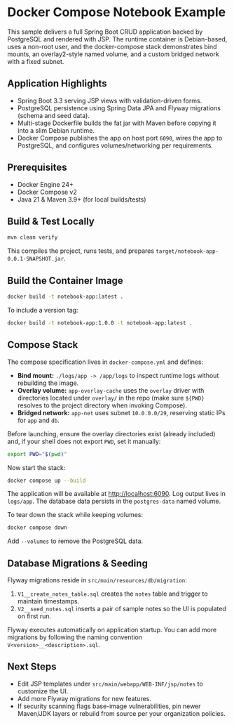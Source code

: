 # Docker Compose Notebook Example

This sample delivers a full Spring Boot CRUD application backed by PostgreSQL and rendered with JSP. The runtime container is Debian-based, uses a non-root user, and the docker-compose stack demonstrates bind mounts, an overlay2-style named volume, and a custom bridged network with a fixed subnet.

## Application Highlights

- Spring Boot 3.3 serving JSP views with validation-driven forms.
- PostgreSQL persistence using Spring Data JPA and Flyway migrations (schema and seed data).
- Multi-stage Dockerfile builds the fat jar with Maven before copying it into a slim Debian runtime.
- Docker Compose publishes the app on host port `6090`, wires the app to PostgreSQL, and configures volumes/networking per requirements.

## Prerequisites

- Docker Engine 24+
- Docker Compose v2
- Java 21 & Maven 3.9+ (for local builds/tests)

## Build & Test Locally

```sh
mvn clean verify
```

This compiles the project, runs tests, and prepares `target/notebook-app-0.0.1-SNAPSHOT.jar`.

## Build the Container Image

```sh
docker build -t notebook-app:latest .
```

To include a version tag:

```sh
docker build -t notebook-app:1.0.0 -t notebook-app:latest .
```

## Compose Stack

The compose specification lives in `docker-compose.yml` and defines:

- **Bind mount:** `./logs/app -> /app/logs` to inspect runtime logs without rebuilding the image.
- **Overlay volume:** `app-overlay-cache` uses the `overlay` driver with directories located under `overlay/` in the repo (make sure `${PWD}` resolves to the project directory when invoking Compose).
- **Bridged network:** `app-net` uses subnet `10.0.0.0/29`, reserving static IPs for `app` and `db`.

Before launching, ensure the overlay directories exist (already included) and, if your shell does not export `PWD`, set it manually:

```sh
export PWD="$(pwd)"
```

Now start the stack:

```sh
docker compose up --build
```

The application will be available at [http://localhost:6090](http://localhost:6090). Log output lives in `logs/app`. The database data persists in the `postgres-data` named volume.

To tear down the stack while keeping volumes:

```sh
docker compose down
```

Add `--volumes` to remove the PostgreSQL data.

## Database Migrations & Seeding

Flyway migrations reside in `src/main/resources/db/migration`:

1. `V1__create_notes_table.sql` creates the `notes` table and trigger to maintain timestamps.
2. `V2__seed_notes.sql` inserts a pair of sample notes so the UI is populated on first run.

Flyway executes automatically on application startup. You can add more migrations by following the naming convention `V<version>__<description>.sql`.

## Next Steps

- Edit JSP templates under `src/main/webapp/WEB-INF/jsp/notes` to customize the UI.
- Add more Flyway migrations for new features.
- If security scanning flags base-image vulnerabilities, pin newer Maven/JDK layers or rebuild from source per your organization policies.
